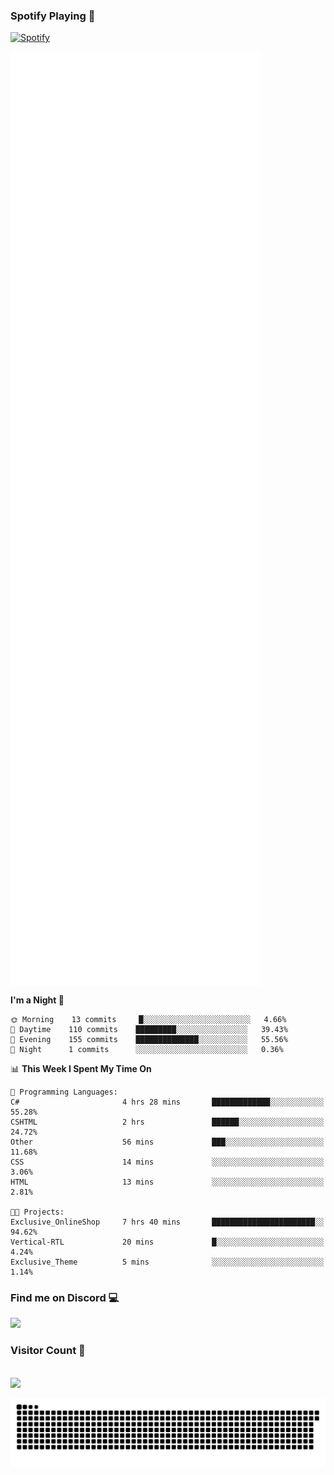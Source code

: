 ### Spotify Playing 🎵
[![Spotify](https://spotify-livestats-callme-milad.vercel.app/api/spotify)](https://open.spotify.com/user/314mrt6dxn5cqoxklh3thbwlr6by)

<img align="center" src="/github-metrics.svg" alt="Metrics" width="400">

<!--START_SECTION:waka-->
**I'm a Night 🦉** 

```text
🌞 Morning    13 commits     █░░░░░░░░░░░░░░░░░░░░░░░░   4.66% 
🌆 Daytime    110 commits    █████████░░░░░░░░░░░░░░░░   39.43% 
🌃 Evening    155 commits    ██████████████░░░░░░░░░░░   55.56% 
🌙 Night      1 commits      ░░░░░░░░░░░░░░░░░░░░░░░░░   0.36%

```


📊 **This Week I Spent My Time On** 

```text
💬 Programming Languages: 
C#                       4 hrs 28 mins       █████████████░░░░░░░░░░░░   55.28% 
CSHTML                   2 hrs               ██████░░░░░░░░░░░░░░░░░░░   24.72% 
Other                    56 mins             ███░░░░░░░░░░░░░░░░░░░░░░   11.68% 
CSS                      14 mins             ░░░░░░░░░░░░░░░░░░░░░░░░░   3.06% 
HTML                     13 mins             ░░░░░░░░░░░░░░░░░░░░░░░░░   2.81%

🐱‍💻 Projects: 
Exclusive_OnlineShop     7 hrs 40 mins       ███████████████████████░░   94.62% 
Vertical-RTL             20 mins             █░░░░░░░░░░░░░░░░░░░░░░░░   4.24% 
Exclusive_Theme          5 mins              ░░░░░░░░░░░░░░░░░░░░░░░░░   1.14%

```


<!--END_SECTION:waka-->

### Find me on Discord 💻
<a href="https://discord.gg/t35EjYprS6" rel="nofollow"> 
  <img src="https://discord.c99.nl/widget/theme-3/977957889358573609.png" data-canonical-src="https://discord.c99.nl/widget/theme-3/977957889358573609.png" style="max-width: 100%;"></a>

### Visitor Count 🔢
<p align="left"> 
  <br>
  <img src="https://profile-counter.glitch.me/callme-devil/count.svg" />
</p>

<img src="https://github.com/callme-devil/callme-devil/blob/output/github-contribution-grid-snake.svg" alt="snake" style="max-width: 100%;">
